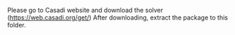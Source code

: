 Please go to Casadi website and download the solver
(https://web.casadi.org/get/)
After downloading, extract the package to this folder.
